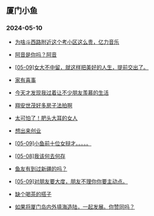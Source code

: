## 厦门小鱼 
### 2024-05-10

+ [为啥斗西路附近这个考小区这么贵，亿力音乐](http://bbs.xmfish.com/read-htm-tid-18187596.html)

+ [阿音是你吗？阿音](http://bbs.xmfish.com/read-htm-tid-18187603.html)

+ [[05-09]女大不中留，就这样把美好的人生，提前交出了。](http://bbs.xmfish.com/read-htm-tid-18187790.html)

+ [家有喜事](http://bbs.xmfish.com/read-htm-tid-18187664.html)

+ [今天才发现我过着让不少朋友羡慕的生活](http://bbs.xmfish.com/read-htm-tid-18187742.html)

+ [翔安世茂好多房子法拍啊](http://bbs.xmfish.com/read-htm-tid-18187772.html)

+ [太可怕了！肥头大耳的女人](http://bbs.xmfish.com/read-htm-tid-18187770.html)

+ [想出来创业](http://bbs.xmfish.com/read-htm-tid-18187629.html)

+ [[05-09]小鱼前十位女辩才。。。。。](http://bbs.xmfish.com/read-htm-tid-18187782.html)

+ [[05-08]我该何去何存](http://bbs.xmfish.com/read-htm-tid-18187601.html)

+ [鱼友有到过新疆的吗？](http://bbs.xmfish.com/read-htm-tid-18187723.html)

+ [[05-09]对朋友要大度，朋友不理你你要主动点。](http://bbs.xmfish.com/read-htm-tid-18187761.html)

+ [缺个喝茶的搭子](http://bbs.xmfish.com/read-htm-tid-18187748.html)

+ [如果将厦门岛内外填海造陆，一起发展。你赞同吗？](http://bbs.xmfish.com/read-htm-tid-18187622.html)

